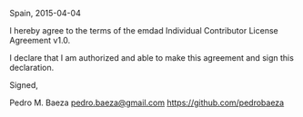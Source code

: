 Spain, 2015-04-04

I hereby agree to the terms of the emdad Individual Contributor License
Agreement v1.0.

I declare that I am authorized and able to make this agreement and sign this
declaration.

Signed,

Pedro M. Baeza pedro.baeza@gmail.com https://github.com/pedrobaeza
